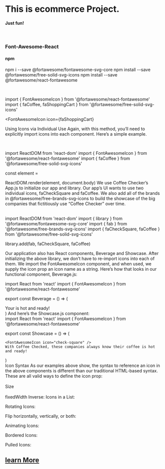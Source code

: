 <h1>This is ecommerce Project.</h1>
<h4>Just fun!</h4>
<br/>
<h3>Font-Awesome-React</h3>
<h4>npm</h4>
<p>npm i --save @fortawesome/fontawesome-svg-core
  npm install --save @fortawesome/free-solid-svg-icons
  npm install --save @fortawesome/react-fontawesome</p>
<br/>
<p>
import { FontAwesomeIcon } from '@fortawesome/react-fontawesome'
import { faCoffee, faShoppingCart } from '@fortawesome/free-solid-svg-icons'

<FontAwesomeIcon icon={faShoppingCart}

</p>

<p>Using Icons via Individual Use
Again, with this method, you’ll need to explicitly import icons into each component. Here’s a simple example.</p>
<br/> 
<p>import ReactDOM from 'react-dom'
import { FontAwesomeIcon } from '@fortawesome/react-fontawesome'
import { faCoffee } from '@fortawesome/free-solid-svg-icons'

const element = <FontAwesomeIcon icon={faCoffee} />

ReactDOM.render(element, document.body)
We use Coffee Checker’s App.js to initialize our app and library. Our app’s UI wants to use two individual icons, faCheckSquare and faCoffee. We also add all of the brands in @fortawesome/free-brands-svg-icons to build the showcase of the big companies that fictitiously use “Coffee Checker” over time.

  <br/>
import ReactDOM from 'react-dom'
import { library } from '@fortawesome/fontawesome-svg-core'
import { fab } from '@fortawesome/free-brands-svg-icons'
import { faCheckSquare, faCoffee } from '@fortawesome/free-solid-svg-icons'

library.add(fab, faCheckSquare, faCoffee)

Our application also has React components, Beverage and Showcase. After initializing the above library, we don’t have to re-import icons into each of them. We import the FontAwesomeIcon component, and when used, we supply the icon prop an icon name as a string. Here’s how that looks in our functional component, Beverage.js:
<br/>

import React from 'react'
import { FontAwesomeIcon } from '@fortawesome/react-fontawesome'

export const Beverage = () => (

  <div>
    <FontAwesomeIcon icon="check-square" />
    Your <FontAwesomeIcon icon="coffee" /> is hot and ready!
  </div>
)
And here’s the Showcase.js component:

  <br/>
import React from 'react'
import { FontAwesomeIcon } from '@fortawesome/react-fontawesome'

export const Showcase = () => (

  <div>
    <FontAwesomeIcon icon={['fab', 'apple']} />
    <FontAwesomeIcon icon={['fab', 'microsoft']} />
    <FontAwesomeIcon icon={['fab', 'google']} />

    <FontAwesomeIcon icon="check-square" />
    With Coffee Checked, these companies always know their coffee is hot and ready!

  </div>
)
<br/>
Icon Syntax
As our examples above show, the syntax to reference an icon in the above components is different than our traditional HTML-based syntax. These are all valid ways to define the icon prop:
<br/>
<FontAwesomeIcon icon="coffee" />
<FontAwesomeIcon icon={['fas', 'coffee']} />
<FontAwesomeIcon icon={['far', 'coffee']} />
<FontAwesomeIcon icon={faCoffee} />
<br/>
Size
<br/>
<FontAwesomeIcon icon="coffee" size="xs" />
<FontAwesomeIcon icon="coffee" size="lg" />
<FontAwesomeIcon icon="coffee" size="6x" />
<br>
fixedWidth
<FontAwesomeIcon icon="coffee" fixedWidth />
Inverse:
<FontAwesomeIcon icon="coffee" inverse />
Icons in a List:

<FontAwesomeIcon icon="coffee" listItem />

Rotating Icons:

<FontAwesomeIcon icon="coffee" rotation={90} />
<FontAwesomeIcon icon="coffee" rotation={180} />
<FontAwesomeIcon icon="coffee" rotation={270} />

Flip horizontally, vertically, or both:

<FontAwesomeIcon icon="coffee" flip="horizontal" />
<FontAwesomeIcon icon="coffee" flip="vertical" />
<FontAwesomeIcon icon="coffee" flip="both" />

Animating Icons:

<FontAwesomeIcon icon="spinner" spin />
<FontAwesomeIcon icon="spinner" pulse />

Bordered Icons:

<FontAwesomeIcon icon="coffee" border />

Pulled Icons:

<FontAwesomeIcon icon="coffee" pull="left" />
<FontAwesomeIcon icon="coffee" pull="right" />

<a href="https://fontawesome.com/v5.15/how-to-use/on-the-web/using-with/react"><h2>learn More<h2></a>

 </p>
